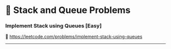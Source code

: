# 🔗 Stack and Queue Problems

### Implement Stack using Queues [Easy]

🔗 https://leetcode.com/problems/implement-stack-using-queues

---
